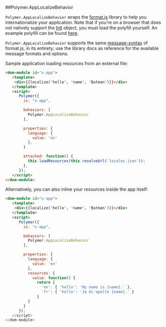 
<!---

This README is automatically generated from the comments in these files:
app-localize-behavior.html

Edit those files, and our readme bot will duplicate them over here!
Edit this file, and the bot will squash your changes :)

The bot does some handling of markdown. Please file a bug if it does the wrong
thing! https://github.com/PolymerLabs/tedium/issues

-->


##Polymer.AppLocalizeBehavior

`Polymer.AppLocalizeBehavior` wraps the [format.js](http://formatjs.io/) library to
help you internationalize your application. Note that if you're on a browser that
does not natively support the [Intl](https://developer.mozilla.org/en-US/docs/Web/JavaScript/Reference/Global_Objects/Intl)
object, you must load the polyfill yourself. An example polyfill can
be found [here](https://github.com/andyearnshaw/Intl.js/).

`Polymer.AppLocalizeBehavior` supports the same [message-syntax](http://formatjs.io/guides/message-syntax/)
of format.js, in its entirety; use the library docs as reference for the
available message formats and options.

Sample application loading resources from an external file:

```html
<dom-module id="x-app">
   <template>
    <div>{{localize('hello', 'name', 'Batman')}}</div>
   </template>
   <script>
      Polymer({
        is: "x-app",

        behaviors: [
          Polymer.AppLocalizeBehavior
        ],

        properties: {
          language: {
            value: 'en'
          },
        }

        attached: function() {
          this.loadResources(this.resolveUrl('locales.json'));
        },
      });
   </script>
</dom-module>
```

Alternatively, you can also inline your resources inside the app itself:

```html
<dom-module id="x-app">
   <template>
    <div>{{localize('hello', 'name', 'Batman')}}</div>
   </template>
   <script>
      Polymer({
        is: "x-app",

        behaviors: [
          Polymer.AppLocalizeBehavior
        ],

        properties: {
          language: {
            value: 'en'
          },
          resources: {
            value: function() {
              return {
                'en': { 'hello': 'My name is {name}.' },
                'fr': { 'hello': 'Je m\'apelle {name}.' }
              }
          }
        }
      });
   </script>
</dom-module>
```


